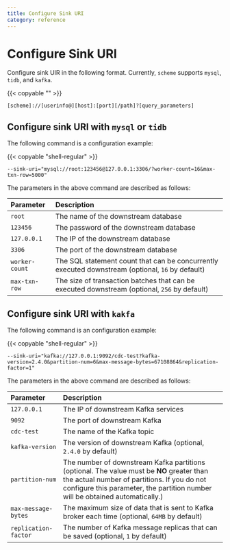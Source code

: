 ```yaml
---
title: Configure Sink URI
category: reference
---
```


# Configure Sink URI

Configure sink UIR in the following format. Currently, `scheme` supports `mysql`, `tidb`, and `kafka`.

{{< copyable "" >}}

```
[scheme]://[userinfo@][host]:[port][/path]?[query_parameters]
```

## Configure sink URI with `mysql` or `tidb`

The following command is a configuration example:

{{< copyable "shell-regular" >}}

```shell
--sink-uri="mysql://root:123456@127.0.0.1:3306/?worker-count=16&max-txn-row=5000"
```

The parameters in the above command are described as follows:

| Parameter         | Description                                             |
| :------------ | :------------------------------------------------ |
| `root`        | The name of the downstream database                             |
| `123456`       |  The password of the downstream database                                   |
| `127.0.0.1`    |  The IP of the downstream database                              |
| `3306`         |  The port of the downstream database                               |
| `worker-count` |   The SQL statement count that can be concurrently executed downstream (optional, `16` by default)    |
| `max-txn-row`  |  The size of transaction batches that can be executed downstream (optional, `256` by default)  |

## Configure sink URI with `kakfa`

The following command is an configuration example:

{{< copyable "shell-regular" >}}

```shell
--sink-uri="kafka://127.0.0.1:9092/cdc-test?kafka-version=2.4.0&partition-num=6&max-message-bytes=67108864&replication-factor=1"
```

The parameters in the above command are described as follows:

| Parameter               | Description                                                         |
| :------------------ | :------------------------------------------------------------ |
| `127.0.0.1`          |  The IP of downstream Kafka services                              |
| `9092`               |  The port of downstream Kafka                                        |
| `cdc-test`           |  The name of the Kafka topic                                    |
| `kafka-version`      |  The version of downstream Kafka (optional, `2.4.0` by default)                    |
| `partition-num`      | The number of downstream Kafka partitions (optional. The value must be **NO** greater than the actual number of partitions. If you do not configure this parameter, the partition number will be obtained automatically.) |
| `max-message-bytes`  |  The maximum size of data that is sent to Kafka broker each time (optional, `64MB` by default)  |
| `replication-factor` |  The number of Kafka message replicas that can be saved (optional, `1` by default)                       |
